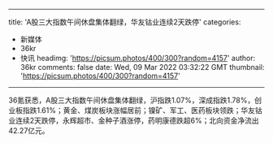 
---
title: 'A股三大指数午间休盘集体翻绿，华友钴业连续2天跌停'
categories: 
 - 新媒体
 - 36kr
 - 快讯
headimg: 'https://picsum.photos/400/300?random=4157'
author: 36kr
comments: false
date: Wed, 09 Mar 2022 03:32:22 GMT
thumbnail: 'https://picsum.photos/400/300?random=4157'
---

<div>   
36氪获悉，A股三大指数午间休盘集体翻绿，沪指跌1.07%，深成指跌1.78%，创业板指跌1.61%；黄金、煤炭板块涨幅居前；镍矿、军工、医药板块领跌；华友钴业连续2天跌停，永辉超市、金种子酒涨停，药明康德跌超6%；北向资金净流出42.27亿元。  
</div>
            